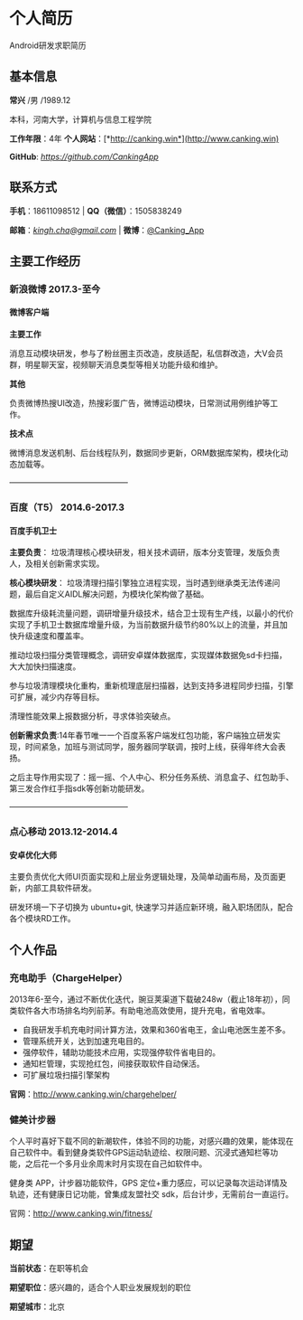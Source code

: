 # 个人简历

Android研发求职简历

## 基本信息
**常兴**    /男  /1989.12

本科，河南大学，计算机与信息工程学院

**工作年限**：4年  **个人网站**：[*http://canking.win*](http://www.canking.win)


**GitHub**: *https://github.com/CankingApp*



## 联系方式

**手机**：18611098512            | **QQ（微信）**：1505838249 

**邮箱**：*kingh.cha@gmail.com*  | **微博**：[@Canking_App](http://weibo.com/canking666/) 

## 主要工作经历

### 新浪微博 2017.3-至今

#### 微博客户端

**主要工作**

消息互动模块研发，参与了粉丝圈主页改造，皮肤适配，私信群改造，大V会员群，明星聊天室，视频聊天消息类型等相关功能升级和维护。

**其他**

负责微博热搜UI改造，热搜彩蛋广告，微博运动模块，日常测试用例维护等工作。

**技术点**

微博消息发送机制、后台线程队列，数据同步更新，ORM数据库架构，模块化动态加载等。

———————————————

### 百度（T5）  2014.6-2017.3

#### 百度手机卫士

**主要负责**：
垃圾清理核心模块研发，相关技术调研，版本分支管理，发版负责人，及相关创新需求实现。

**核心模块研发**：
垃圾清理扫描引擎独立进程实现，当时遇到继承类无法传递问题，最后自定义AIDL解决问题，为模块化架构做了基础。

数据库升级耗流量问题，调研增量升级技术，结合卫士现有生产线，以最小的代价实现了手机卫士数据库增量升级，为当前数据升级节约80%以上的流量，并且加快升级速度和覆盖率。

推动垃圾扫描分类管理概念，调研安卓媒体数据库，实现媒体数据免sd卡扫描，大大加快扫描速度。

参与垃圾清理模块化重构，重新梳理底层扫描器，达到支持多进程同步扫描，引擎可扩展，减少内存等目标。

清理性能效果上报数据分析，寻求体验突破点。

**创新需求负责**:14年春节唯一一个百度系客户端发红包功能，客户端独立研发实现，时间紧急，加班与测试同学，服务器同学联调，按时上线，获得年终大会表扬。

之后主导作用实现了：摇一摇、个人中心、积分任务系统、消息盒子、红包助手、第三发合作红手指sdk等创新功能研发。

———————————————

### 点心移动 2013.12-2014.4

#### 安卓优化大师

主要负责优化大师UI页面实现和上层业务逻辑处理，及简单动画布局，及页面更新，内部工具软件研发。

研发环境一下子切换为 ubuntu+git, 快速学习并适应新环境，融入职场团队，配合各个模块RD工作。


## 个人作品

### 充电助手（ChargeHelper）
2013年6-至今，通过不断优化迭代，豌豆荚渠道下载破248w（截止18年初），同类软件各大市场排名均列前茅。有助电池高效使用，提升充电，省电效率。

- 自我研发手机充电时间计算方法，效果和360省电王，金山电池医生差不多。
- 管理系统开关，达到加速充电目的。
- 强停软件，辅助功能技术应用，实现强停软件省电目的。
- 通知栏管理，实现抢红包，间接获取软件自动保活。
- 可扩展垃圾扫描引擎架构

**官网**：http://www.canking.win/chargehelper/


### 健美计步器
个人平时喜好下载不同的新潮软件，体验不同的功能，对感兴趣的效果，能体现在自己软件中。看到健身类软件GPS运动轨迹绘、权限问题、沉浸式通知栏等功能，之后花一个多月业余周末时月实现在自己如软件中。

健身类 APP，计步器功能软件，GPS 定位+重力感应，可以记录每次运动详情及轨迹，还有健康日记功能，曾集成友盟社交 sdk，后台计步，无需前台一直运行。

官网：http://www.canking.win/fitness/


## 期望
**当前状态**：在职等机会

**期望职位**：感兴趣的，适合个人职业发展规划的职位

**期望城市**：北京



